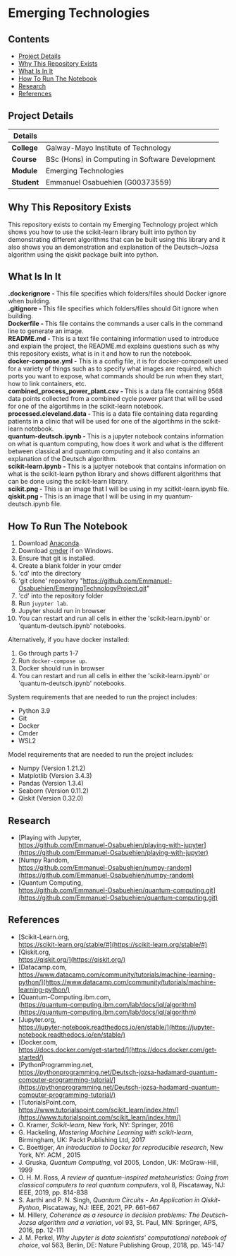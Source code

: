 # Emerging Technologies

## Contents

* [Project Details](#details)
* [Why This Repository Exists](#why) 
* [What Is In It](#what)
* [How To Run The Notebook](#how)
* [Research](#research)
* [References](#references)

## Project Details<a name = "details"></a>

| Details   |     |
| --- | --- |
| **College** | Galway-Mayo Institute of Technology|
| **Course** | BSc (Hons) in Computing in Software Development  |
| **Module** |  Emerging Technologies |
| **Student** | Emmanuel Osabuehien (G00373559) |

## Why This Repository Exists<a name = "why"></a>

This repository exists to contain my Emerging Technology project which shows you how to use the scikit-learn library built into python by demonstrating different algorithms that can be built using this library and it also shows you an demonstration and explanation of the Deutsch–Jozsa algorithm using the qiskit package built into python.

## What Is In It<a name = "what"></a>

<b>.dockerignore - </b> This file specifies which folders/files should Docker ignore when building. <br>
<b>.gitignore - </b> This file specifies which folders/files should Git ignore when building. <br>
<b>Dockerfile - </b> This file contains the commands a user calls in the command line to generate an image.<br>
<b>README.md - </b> This is a text file containing information used to introduce and explain the project, the README.md explains questions such as why this repository exists, what is in it and how to run the notebook. <br>
<b>docker-compose.yml -</b> This is a config file, it is for docker-composeIt used for a variety of things such as to specify what images are required, which ports you want to expose, what commands should be run when they start, how to link containers, etc.<br>
<b>combined_process_power_plant.csv - </b> This is a data file containing 9568 data points collected from a combined cycle power plant that will be used for one of the algortihms in the scikit-learn notebook. <br>
<b>processed.cleveland.data - </b> This is a data file containing data regarding patients in a clinic that will be used for one of the algortihms in the scikit-learn notebook. <br>
<b>quantum-deutsch.ipynb - </b> This is a jupyter notebook contains information on what is quantum computing, how does it work and what is the different between classical and quantum computing and it also contains an explanation of the Deutsch algorithm. <br>
<b>scikit-learn.ipynb - </b> This is a juptyer notebook that contains information on what is the scikit-learn python library and shows different algorithms that can be done using the scikit-learn library. <br>
<b>scikit.png - </b> This is an image that I will be using in my scitkit-learn.ipynb file. <br>
<b>qiskit.png - </b> This is an image that I will be using in my quantum-deutsch.ipynb file. <br>

## How To Run The Notebook<a name = "how"></a>

1. Download [Anaconda]().
2. Download [cmder]() if on Windows.
3. Ensure that git is installed.
4. Create a blank folder in your cmder
5. 'cd' into the directory
6. 'git clone' repository "https://github.com/Emmanuel-Osabuehien/EmergingTechnologyProject.git"
7. 'cd' into the repository folder
8. Run `juypter lab`.
9. Jupyter should run in browser
10. You can restart and run all cells in either the 'scikit-learn.ipynb' or 'quantum-deutsch.ipynb' notebooks.

Alternatively, if you have docker installed:
  
1. Go through parts 1-7
2. Run `docker-compose up`.
3. Docker should run in browser
4. You can restart and run all cells in either the 'scikit-learn.ipynb' or 'quantum-deutsch.ipynb' notebooks.

<p> System requirements that are needed to run the project includes: </p>

- Python 3.9
- Git
- Docker
- Cmder
- WSL2

<p> Model requirements that are needed to run the project includes: </p>

- Numpy (Version 1.21.2)
- Matplotlib (Version 3.4.3)
- Pandas (Version 1.3.4)
- Seaborn (Version 0.11.2)
- Qiskit (Version 0.32.0)

## Research<a name = "research"></a>
- [Playing with Jupyter,<br> https://github.com/Emmanuel-Osabuehien/playing-with-jupyter](https://github.com/Emmanuel-Osabuehien/playing-with-jupyter)
- [Numpy Random,<br> https://github.com/Emmanuel-Osabuehien/numpy-random](https://github.com/Emmanuel-Osabuehien/numpy-random)
- [Quantum Computing,<br> https://github.com/Emmanuel-Osabuehien/quantum-computing.git](https://github.com/Emmanuel-Osabuehien/quantum-computing.git)

## References<a name = "references"></a>

- [Scikit-Learn.org,<br> https://scikit-learn.org/stable/#](https://scikit-learn.org/stable/#)
- [Qiskit.org,<br> https://qiskit.org/](https://qiskit.org/)
- [Datacamp.com,<br> https://www.datacamp.com/community/tutorials/machine-learning-python/](https://www.datacamp.com/community/tutorials/machine-learning-python/)
- [Quantum-Computing.ibm.com,<br> (https://quantum-computing.ibm.com/lab/docs/iql/algorithm](https://quantum-computing.ibm.com/lab/docs/iql/algorithm)
- [Jupyter.org,<br> https://jupyter-notebook.readthedocs.io/en/stable/](https://jupyter-notebook.readthedocs.io/en/stable/)
- [Docker.com,<br> https://docs.docker.com/get-started/](https://docs.docker.com/get-started/)
- [PythonProgramming.net,<br> https://pythonprogramming.net/Deutsch-jozsa-hadamard-quantum-computer-programming-tutorial/](https://pythonprogramming.net/Deutsch-jozsa-hadamard-quantum-computer-programming-tutorial/)
- [TutorialsPoint.com,<br> https://www.tutorialspoint.com/scikit_learn/index.htm/](https://www.tutorialspoint.com/scikit_learn/index.htm/)
- O. Kramer, *Scikit-learn*, New York, NY: Springer, 2016
- G. Hackeling, *Mastering Machine Learning with scikit-learn*, Birmingham, UK: Packt Publishing Ltd, 2017
- C. Boettiger, *An introduction to Docker for reproducible research*, New York, NY: ACM , 2015
- J. Gruska, *Quantum Computing*, vol 2005, London, UK: McGraw-Hill, 1999
- O. H. M. Ross, *A review of quantum-inspired metaheuristics: Going from classical computers to real quantum computers*, vol 8, Piscataway, NJ: IEEE, 2019, pp. 814-838 
- S. Aarthi and P. N. Singh, *Quantum Circuits - An Application in Qiskit-Python*, Piscataway, NJ: IEEE, 2021, PP. 661-667
- M. Hillery, *Coherence as a resource in decision problems: The Deutsch-Jozsa algorithm and a variation*, vol 93, St. Paul, MN: Springer, APS, 2016, pp. 12-111
- J. M. Perkel, *Why Jupyter is data scientists' computational notebook of choice*, vol 563, Berlin, DE: Nature Publishing Group, 2018, pp. 145-147
